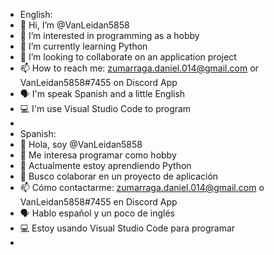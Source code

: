 - English:
- 👋 Hi, I’m @VanLeidan5858
- 👀 I’m interested in programming as a hobby
- 🌱 I’m currently learning Python
- 💞️ I’m looking to collaborate on an application project
- 📫 How to reach me: zumarraga.daniel.014@gmail.com or VanLeidan5858#7455 on Discord App
- 🗣️ I'm speak Spanish and a little English
- 💻 I'm use Visual Studio Code to program
- 
- Spanish:
- 👋 Hola, soy @VanLeidan5858
- 👀 Me interesa programar como hobby
- 🌱 Actualmente estoy aprendiendo Python
- 💞️ Busco colaborar en un proyecto de aplicación
- 📫 Cómo contactarme: zumarraga.daniel.014@gmail.com o VanLeidan5858#7455 en Discord App
- 🗣️ Hablo español y un poco de inglés
- 💻 Estoy usando Visual Studio Code para programar
- 
<!---
VanLeidan5858/VanLeidan5858 is a ✨ special ✨ repository because its `README.md` (this file) appears on your GitHub profile.
You can click the Preview link to take a look at your changes.
--->
